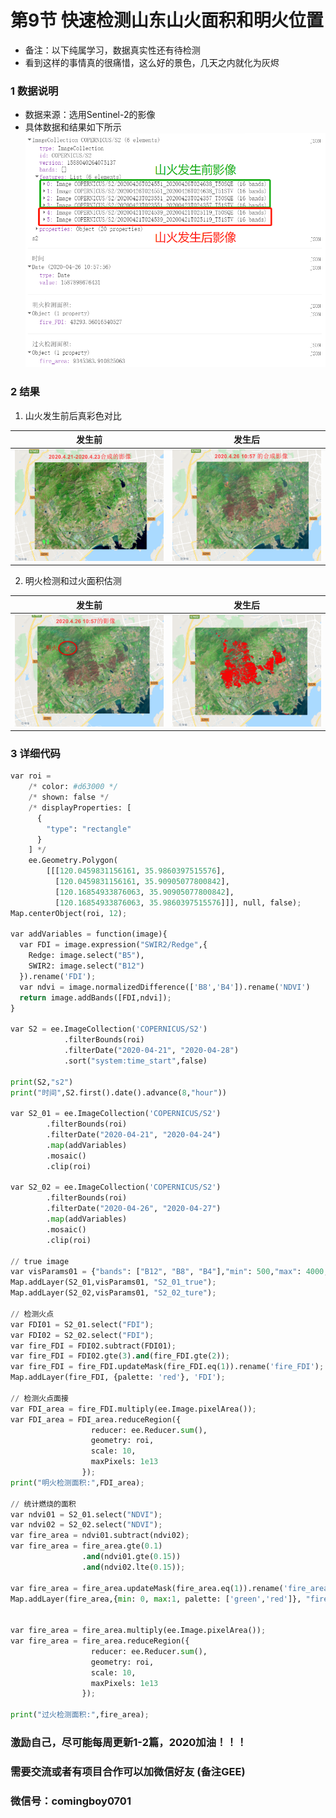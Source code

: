 # 第9节 快速检测山东山火面积和明火位置

- 备注：以下纯属学习，数据真实性还有待检测
- 看到这样的事情真的很痛惜，这么好的景色，几天之内就化为灰烬

### 1 数据说明
- 数据来源：选用Sentinel-2的影像
- 具体数据和结果如下所示
![假彩色](../data/images/山东山火.png)

### 2 结果
1. 山火发生前后真彩色对比

| 发生前 | 发生后 |
| :---: | :---: |
| ![发生前](../data/images/山东山火-发生前.png) | ![发生后](../data/images/山东山火-发生时.png) |

2. 明火检测和过火面积估测

| 发生前 | 发生后 |
| :---: | :---: |
| ![发生前](../data/images/山东山火-明火.png) | ![发生后](../data/images/山东山火-过火面积.png) |

### 3 详细代码

```python
var roi = 
    /* color: #d63000 */
    /* shown: false */
    /* displayProperties: [
      {
        "type": "rectangle"
      }
    ] */
    ee.Geometry.Polygon(
        [[[120.0459831156161, 35.9860397515576],
          [120.0459831156161, 35.90905077800842],
          [120.16854933876063, 35.90905077800842],
          [120.16854933876063, 35.9860397515576]]], null, false);
Map.centerObject(roi, 12);

var addVariables = function(image){
  var FDI = image.expression("SWIR2/Redge",{
    Redge: image.select("B5"),
    SWIR2: image.select("B12")
  }).rename('FDI');
  var ndvi = image.normalizedDifference(['B8','B4']).rename('NDVI')
  return image.addBands([FDI,ndvi]);
}

var S2 = ee.ImageCollection('COPERNICUS/S2')
            .filterBounds(roi)
            .filterDate("2020-04-21", "2020-04-28")
            .sort("system:time_start",false)
            
print(S2,"s2")
print("时间",S2.first().date().advance(8,"hour")) 

var S2_01 = ee.ImageCollection('COPERNICUS/S2')
        .filterBounds(roi)
        .filterDate("2020-04-21", "2020-04-24")
        .map(addVariables)
        .mosaic()
        .clip(roi)

var S2_02 = ee.ImageCollection('COPERNICUS/S2')
        .filterBounds(roi)
        .filterDate("2020-04-26", "2020-04-27")
        .map(addVariables)
        .mosaic()
        .clip(roi)
        
// true image      
var visParams01 = {"bands": ["B12", "B8", "B4"],"min": 500,"max": 4000, gamma: 1.5, scale: 10};
Map.addLayer(S2_01,visParams01, "S2_01_true");
Map.addLayer(S2_02,visParams01, "S2_02_ture");

// 检测火点
var FDI01 = S2_01.select("FDI");
var FDI02 = S2_02.select("FDI");
var fire_FDI = FDI02.subtract(FDI01);
var fire_FDI = FDI02.gte(3).and(fire_FDI.gte(2));
var fire_FDI = fire_FDI.updateMask(fire_FDI.eq(1)).rename('fire_FDI');
Map.addLayer(fire_FDI, {palette: 'red'}, 'FDI');

// 检测火点面接
var FDI_area = fire_FDI.multiply(ee.Image.pixelArea());
var FDI_area = FDI_area.reduceRegion({
                  reducer: ee.Reducer.sum(),
                  geometry: roi, 
                  scale: 10, 
                  maxPixels: 1e13
                });
print("明火检测面积:",FDI_area);

// 统计燃烧的面积
var ndvi01 = S2_01.select("NDVI");
var ndvi02 = S2_02.select("NDVI");
var fire_area = ndvi01.subtract(ndvi02);
var fire_area = fire_area.gte(0.1)
                .and(ndvi01.gte(0.15))
                .and(ndvi02.lte(0.15));
                
var fire_area = fire_area.updateMask(fire_area.eq(1)).rename('fire_area');
Map.addLayer(fire_area,{min: 0, max:1, palette: ['green','red']}, "fire_area");


var fire_area = fire_area.multiply(ee.Image.pixelArea());
var fire_area = fire_area.reduceRegion({
                  reducer: ee.Reducer.sum(),
                  geometry: roi, 
                  scale: 10, 
                  maxPixels: 1e13
                });
     
print("过火检测面积:",fire_area);

```


### 激励自己，尽可能每周更新1-2篇，2020加油！！！

### 需要交流或者有项目合作可以加微信好友 \(备注GEE\)

### 微信号：comingboy0701
